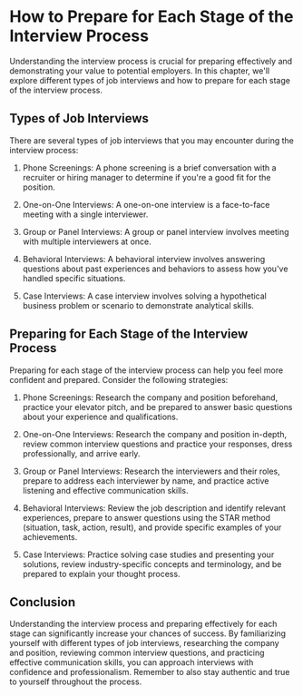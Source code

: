 How to Prepare for Each Stage of the Interview Process
======================================================================================================

Understanding the interview process is crucial for preparing effectively and demonstrating your value to potential employers. In this chapter, we'll explore different types of job interviews and how to prepare for each stage of the interview process.

Types of Job Interviews
-----------------------

There are several types of job interviews that you may encounter during the interview process:

1. Phone Screenings: A phone screening is a brief conversation with a recruiter or hiring manager to determine if you're a good fit for the position.

2. One-on-One Interviews: A one-on-one interview is a face-to-face meeting with a single interviewer.

3. Group or Panel Interviews: A group or panel interview involves meeting with multiple interviewers at once.

4. Behavioral Interviews: A behavioral interview involves answering questions about past experiences and behaviors to assess how you've handled specific situations.

5. Case Interviews: A case interview involves solving a hypothetical business problem or scenario to demonstrate analytical skills.

Preparing for Each Stage of the Interview Process
-------------------------------------------------

Preparing for each stage of the interview process can help you feel more confident and prepared. Consider the following strategies:

1. Phone Screenings: Research the company and position beforehand, practice your elevator pitch, and be prepared to answer basic questions about your experience and qualifications.

2. One-on-One Interviews: Research the company and position in-depth, review common interview questions and practice your responses, dress professionally, and arrive early.

3. Group or Panel Interviews: Research the interviewers and their roles, prepare to address each interviewer by name, and practice active listening and effective communication skills.

4. Behavioral Interviews: Review the job description and identify relevant experiences, prepare to answer questions using the STAR method (situation, task, action, result), and provide specific examples of your achievements.

5. Case Interviews: Practice solving case studies and presenting your solutions, review industry-specific concepts and terminology, and be prepared to explain your thought process.

Conclusion
----------

Understanding the interview process and preparing effectively for each stage can significantly increase your chances of success. By familiarizing yourself with different types of job interviews, researching the company and position, reviewing common interview questions, and practicing effective communication skills, you can approach interviews with confidence and professionalism. Remember to also stay authentic and true to yourself throughout the process.
